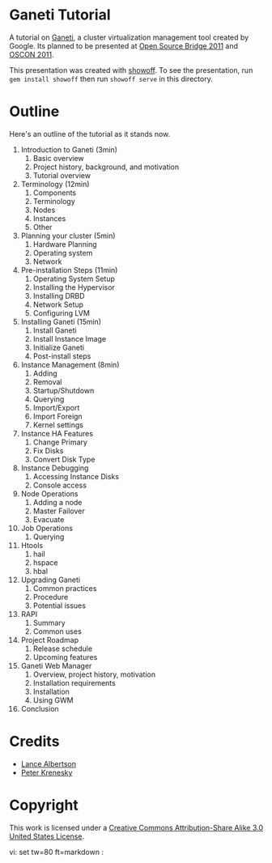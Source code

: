 Ganeti Tutorial
===============

A tutorial on [Ganeti](http://code.google.com/p/ganeti/), a cluster
virtualization management tool created by Google. Its planned to be presented at
[Open Source Bridge 2011](http://opensourcebridge.org/) and [OSCON
2011](http://oscon.com).

This presentation was created with
[showoff](https://github.com/schacon/showoff). To see the presentation, run `gem
install showoff` then run `showoff serve` in this directory.

Outline
=======

Here's an outline of the tutorial as it stands now.

1. Introduction to Ganeti (3min)
    1. Basic overview
    1. Project history, background, and motivation
    1. Tutorial overview
1. Terminology (12min)
    1. Components
    1. Terminology
    1. Nodes
    1. Instances
    1. Other
1. Planning your cluster (5min)
    1. Hardware Planning
    1. Operating system
    1. Network
1. Pre-installation Steps (11min)
    1. Operating System Setup
    1. Installing the Hypervisor
    1. Installing DRBD 
    1. Network Setup
    1. Configuring LVM
1. Installing Ganeti (15min)
    1. Install Ganeti
    1. Install Instance Image
    1. Initialize Ganeti
    1. Post-install steps
1. Instance Management (8min)
    1. Adding
    1. Removal
    1. Startup/Shutdown
    1. Querying
    1. Import/Export
    1. Import Foreign
    1. Kernel settings
1. Instance HA Features
    1. Change Primary
    1. Fix Disks
    1. Convert Disk Type
1. Instance Debugging
    1. Accessing Instance Disks
    1. Console access
1. Node Operations
    1. Adding a node
    1. Master Failover
    1. Evacuate
1. Job Operations
    1. Querying
1. Htools
    1. hail
    1. hspace
    1. hbal
1. Upgrading Ganeti
    1. Common practices
    1. Procedure
    1. Potential issues
1. RAPI
    1. Summary
    1. Common uses
1. Project Roadmap
    1. Release schedule
    1. Upcoming features 
1. Ganeti Web Manager
    1. Overview, project history, motivation
    1. Installation requirements
    1. Installation
    1. Using GWM
1. Conclusion

Credits
=======

* [Lance Albertson](http://lancealbertson.com)
* [Peter Krenesky](http://blogs.osuosl.org/kreneskyp/)

Copyright
=========

This work is licensed under a [Creative Commons Attribution-Share Alike 3.0
United States License](http://creativecommons.org/licenses/by-sa/3.0/us/).

vi: set tw=80 ft=markdown :
